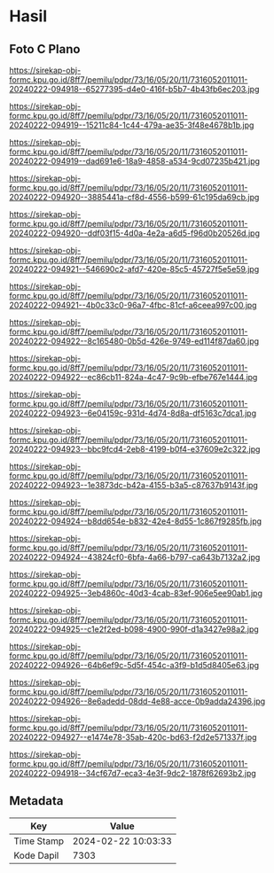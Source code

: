 # Hasil

## Foto C Plano

https://sirekap-obj-formc.kpu.go.id/8ff7/pemilu/pdpr/73/16/05/20/11/7316052011011-20240222-094918--65277395-d4e0-416f-b5b7-4b43fb6ec203.jpg

https://sirekap-obj-formc.kpu.go.id/8ff7/pemilu/pdpr/73/16/05/20/11/7316052011011-20240222-094919--15211c84-1c44-479a-ae35-3f48e4678b1b.jpg

https://sirekap-obj-formc.kpu.go.id/8ff7/pemilu/pdpr/73/16/05/20/11/7316052011011-20240222-094919--dad691e6-18a9-4858-a534-9cd07235b421.jpg

https://sirekap-obj-formc.kpu.go.id/8ff7/pemilu/pdpr/73/16/05/20/11/7316052011011-20240222-094920--3885441a-cf8d-4556-b599-61c195da69cb.jpg

https://sirekap-obj-formc.kpu.go.id/8ff7/pemilu/pdpr/73/16/05/20/11/7316052011011-20240222-094920--ddf03f15-4d0a-4e2a-a6d5-f96d0b20526d.jpg

https://sirekap-obj-formc.kpu.go.id/8ff7/pemilu/pdpr/73/16/05/20/11/7316052011011-20240222-094921--546690c2-afd7-420e-85c5-45727f5e5e59.jpg

https://sirekap-obj-formc.kpu.go.id/8ff7/pemilu/pdpr/73/16/05/20/11/7316052011011-20240222-094921--4b0c33c0-96a7-4fbc-81cf-a6ceea997c00.jpg

https://sirekap-obj-formc.kpu.go.id/8ff7/pemilu/pdpr/73/16/05/20/11/7316052011011-20240222-094922--8c165480-0b5d-426e-9749-ed114f87da60.jpg

https://sirekap-obj-formc.kpu.go.id/8ff7/pemilu/pdpr/73/16/05/20/11/7316052011011-20240222-094922--ec86cb11-824a-4c47-9c9b-efbe767e1444.jpg

https://sirekap-obj-formc.kpu.go.id/8ff7/pemilu/pdpr/73/16/05/20/11/7316052011011-20240222-094923--6e04159c-931d-4d74-8d8a-df5163c7dca1.jpg

https://sirekap-obj-formc.kpu.go.id/8ff7/pemilu/pdpr/73/16/05/20/11/7316052011011-20240222-094923--bbc9fcd4-2eb8-4199-b0f4-e37609e2c322.jpg

https://sirekap-obj-formc.kpu.go.id/8ff7/pemilu/pdpr/73/16/05/20/11/7316052011011-20240222-094923--1e3873dc-b42a-4155-b3a5-c87637b9143f.jpg

https://sirekap-obj-formc.kpu.go.id/8ff7/pemilu/pdpr/73/16/05/20/11/7316052011011-20240222-094924--b8dd654e-b832-42e4-8d55-1c867f9285fb.jpg

https://sirekap-obj-formc.kpu.go.id/8ff7/pemilu/pdpr/73/16/05/20/11/7316052011011-20240222-094924--43824cf0-6bfa-4a66-b797-ca643b7132a2.jpg

https://sirekap-obj-formc.kpu.go.id/8ff7/pemilu/pdpr/73/16/05/20/11/7316052011011-20240222-094925--3eb4860c-40d3-4cab-83ef-906e5ee90ab1.jpg

https://sirekap-obj-formc.kpu.go.id/8ff7/pemilu/pdpr/73/16/05/20/11/7316052011011-20240222-094925--c1e2f2ed-b098-4900-990f-d1a3427e98a2.jpg

https://sirekap-obj-formc.kpu.go.id/8ff7/pemilu/pdpr/73/16/05/20/11/7316052011011-20240222-094926--64b6ef9c-5d5f-454c-a3f9-b1d5d8405e63.jpg

https://sirekap-obj-formc.kpu.go.id/8ff7/pemilu/pdpr/73/16/05/20/11/7316052011011-20240222-094926--8e6adedd-08dd-4e88-acce-0b9adda24396.jpg

https://sirekap-obj-formc.kpu.go.id/8ff7/pemilu/pdpr/73/16/05/20/11/7316052011011-20240222-094927--e1474e78-35ab-420c-bd63-f2d2e571337f.jpg

https://sirekap-obj-formc.kpu.go.id/8ff7/pemilu/pdpr/73/16/05/20/11/7316052011011-20240222-094918--34cf67d7-eca3-4e3f-9dc2-1878f62693b2.jpg


## Metadata

| Key        | Value               |
| ---------- | ------------------- |
| Time Stamp | 2024-02-22 10:03:33 |
| Kode Dapil | 7303                |



